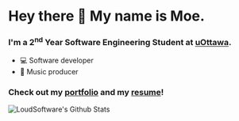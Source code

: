 # Hey there 👋 My name is Moe.

<!--
**moebachrouch/moebachrouch** is a ✨ _special_ ✨ repository because its `README.md` (this file) appears on your GitHub profile.-->

### I'm a 2<sup>nd</sup> Year Software Engineering Student at [uOttawa].

* 💻  Software developer
* 🎹  Music producer

### Check out my [portfolio] and my [resume]!

<img align="left" alt="LoudSoftware's Github Stats" src="https://github-readme-stats.vercel.app/api?username=moebachrouch&show_icons=true&hide_border=true" />

[uOttawa]: https://www.uottawa.ca/en
[portfolio]: https://moebachrouch.github.io/
[resume]: https://moebachrouch.github.io/my-website/moe-bachrouch-resume.pdf
